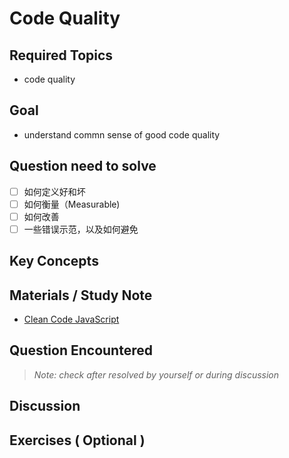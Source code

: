 # **Code Quality**

## **Required Topics**

- code quality

## **Goal**

- understand commn sense of good code quality

## **Question need to solve**

- [ ] 如何定义好和坏
- [ ] 如何衡量（Measurable)
- [ ] 如何改善
- [ ] 一些错误示范，以及如何避免

## **Key Concepts**


## **Materials / Study Note**

- [Clean Code JavaScript](https://github.com/ryanmcdermott/clean-code-javascript)

## **Question Encountered**

>*Note: check after resolved by yourself or during discussion*


## **Discussion**


## **Exercises** ( Optional )
